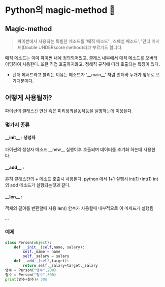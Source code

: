 # Python의 magic-method 🤔

## Magic-method

> 파이썬에서 사용되는 특별한 메소드를 '매직 메소드' ,'스페셜 메소드', '던더 메서드(Double UNDERscore method)라고 부르기도 합니다.

매직 메소드는 이미 파이썬 내에 정의되어있고, 클래스 내부에서 매직 메소드를 오버라이딩하여 사용한다. 또한 직접 호출하지않고, 정해직 규칙에 따라 호출되는 특징이 있다.

- 던더 메서드라고 불리는 이유는 메소드가 '\_\_main\_\_' 처럼 언더바 두개가 앞뒤로 오기때문이다.

## 어떻게 사용될까?

파이썬의 클래스간 연산 혹은 미리정의된동작등을 실행하는데 이용된다.

### 몇가지 종류

#### \_\_init\_\_ : 생성자

파이썬의 생성자 메소드 \_\_new\_\_ 실행이후 호출되며 데이터를 초기화 하는데 사용한다.

#### \_\_add\_\_ :

흔히 클래스간의 + 메소드 호출시 사용된다. python 에서 1+1 실행시
int(1)+int(1) int의 add 메소드가 실행되는것과 같다.

#### \_\_len\_\_ :

객체의 길이를 반환할때 사용 len() 함수가 사용될때 내부적으로 이 메세드가 실행됨

...

### 예제

```python
class Person(object):
    def __init__(self,name, salary):
        self._name = name
        self._salary = salary
    def __add__(self,target):
        return self._salary+target._salary
영수 = Person("영수",200)
철수 = Person("철수",300)
print(영수+철수)# 500
```
